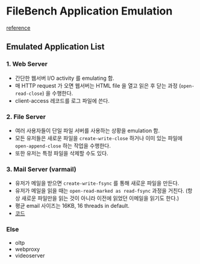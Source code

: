 # FileBench Application Emulation

[reference](https://www.usenix.org/system/files/login/articles/login_spring16_02_tarasov.pdf)


## Emulated Application List
### 1. Web Server
- 간단한 웹서버 I/O activity 를 emulating 함. 
- 매 HTTP request 가 오면 웹서버는 HTML file 을 열고 읽은 후 닫는 과정 (`open-read-close`) 을 수행한다. 
- client-access 레코드를 로그 파일에 쓴다.

### 2. File Server
- 여러 사용자들이 단일 파일 서버를 사용하는 상황을 emulation 함.
- 모든 유저들은 새로운 파일을 `create-write-close` 하거나 이미 있는 파일에 `open-append-close` 하는 작업을 수행한다. 
- 또한 유저는 특정 파일을 삭제할 수도 있다. 

### 3. Mail Server (varmail)
- 유저가 메일을 받으면 `create-write-fsync` 를 통해 새로운 파일을 만든다.
- 유저가 메일을 읽을 때는 `open-read-marked as read-fsync` 과정을 거친다. (항상 새로운 파일만을 읽는 것이 아니라 이전에 읽었던 이메일을 읽기도 한다.)
- 평균 email 사이즈는 16KB, 16 threads in default.
- [코드](https://github.com/filebench/filebench/blob/master/workloads/varmail.f)

### Else
- oltp
- webproxy
- videoserver

